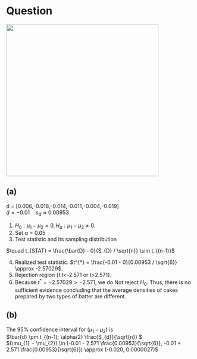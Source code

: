 # Question
<img width="409" src="https://github.com/user-attachments/assets/e5757dc2-9584-4db4-bb12-f31b176bc335"/>

## (a)
d = [0.006,-0.018,-0.014,-0.011,-0.004,-0.019]  
$\bar{d} = -0.01 \quad s_{d} \approx 0.00953$

1. $H_{0}: \mu_{1} − \mu_{2} = 0, H_{a} : \mu_{1} − \mu_{2} \neq 0.$
2. Set α = 0.05
3. Test statistic and its sampling distribution 
   
$\quad t_{STAT} = \frac{\bar{D} - 0}{S_{D} / \sqrt{n}} \sim t_{(n-1)}$

4. Realized test statistic: $t^{*} = \frac{-0.01 - 0}{0.00953 / \sqrt{6}} \approx -2.57029$.
5. Rejection region {t:t<-2.571 or t>2.571}.
6. Because $t^{*}=-2.57029 > -2.571$, we do Not reject $H_{0}$. Thus, there is no sufficient evidence concluding that the average densities of cakes prepared by two types of batter are different.

## (b)
The 95% confidence interval for $(\mu_{1} − \mu_{2})$ is  
$\bar{d} \pm t_{(n-1); \alpha/2} \frac{S_{d}}{\sqrt{n}} $  
$(\mu_{1} − \mu_{2}) \in (-0.01 - 2.571 \frac{0.00953}{\sqrt{6}}, -0.01 + 2.571 \frac{0.00953}{\sqrt{6}}) \approx (-0.020, 0.0000027)$
